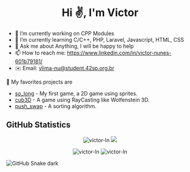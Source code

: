 <h1 align="center">Hi ✌️, I'm Victor</h2>

- 🔭 I’m currently working on CPP Modules
- 🌱 I’m currently learning C/C++, PHP, Laravel, Javascript, HTML, CSS
- 💬 Ask me about Anything, I will be happy to help
- 📫 How to reach me: https://www.linkedin.com/in/victor-nunes-601b79181/
- ✉️ Email: vlima-nu@student.42sp.org.br

💫 My favorites projects are

- <a href="https://github.com/victor-ln/42-so_long"> so_long</a> - My first game, a 2D game using sprites.
- <a href="https://github.com/adrianofaus/cub3D_ecole42"> cub3D</a>  - A game using RayCasting like Wolfenstein 3D.
- <a href="https://github.com/victor-ln/42-push_swap"> push_swap</a> - A sorting algorithm.

<h2 align="left">GitHub Statistics</h2>

<p align="center">
  <img src="https://komarev.com/ghpvc/?username=victor-ln&label=Profile%20views&color=0e75b6&style=flat" alt="victor-ln" />
  <img src="https://img.shields.io/github/followers/victor-ln?color=green&amp;logo=github&amp;style=flat-square" style="max-width: 100%;">
</p>

<p align="center">
  <img src="https://github-readme-stats.vercel.app/api?username=victor-ln&show_icons=true&locale=en&theme=dracula&hide_border=true" alt="victor-ln" />
  <img src="https://github-readme-stats.vercel.app/api/top-langs?username=victor-ln&locale=en&layout=compact&theme=dracula&hide_border=true" alt="victor-ln"/>
</p>

![GitHub Snake dark](github-snake-dark.svg#gh-dark-mode-only)
